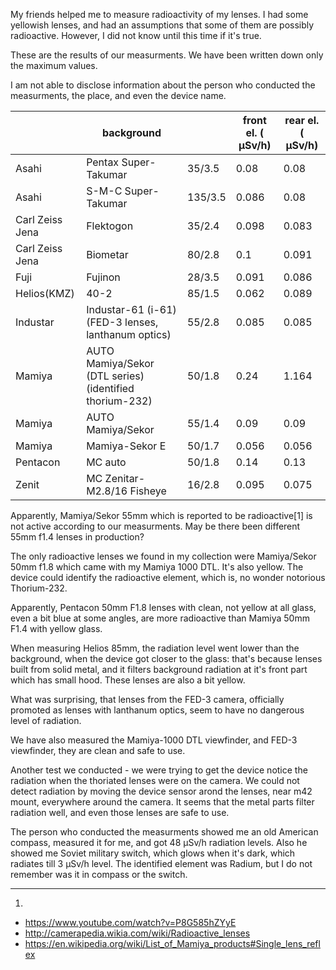 

My friends helped me to measure radioactivity of my lenses. I had some yellowish lenses, and had an assumptions that some of them are possibly radioactive. However, I did not know until this time if it's true.

These are the results of our measurments.  We have been written down only the maximum values.

I am not able to disclose information about the person who conducted the measurments, the place, and even the device name.


|                 | background                                              |         | front el. ( μSv/h) | rear el. ( μSv/h) |
|-----------------|---------------------------------------------------------|---------|---------------------|----------------|
| Asahi           | Pentax Super-Takumar                                    | 35/3.5  | 0.08                | 0.08           |
| Asahi           | S-M-C Super-Takumar                                     | 135/3.5 | 0.086               | 0.08           |
| Carl Zeiss Jena | Flektogon                                               | 35/2.4  | 0.098               | 0.083          |
| Carl Zeiss Jena | Biometar                                                | 80/2.8  | 0.1                 | 0.091          |
| Fuji            | Fujinon                                                 | 28/3.5  | 0.091               | 0.086          |
| Helios(KMZ)     | 40-2                                                    | 85/1.5  | 0.062               | 0.089          |
| Industar        | Industar-61 (i-61) (FED-3 lenses, lanthanum optics)     | 55/2.8  | 0.085               | 0.085          |
| Mamiya          | AUTO Mamiya/Sekor (DTL series) (identified thorium-232) | 50/1.8  | 0.24                | 1.164          |
| Mamiya          | AUTO Mamiya/Sekor                                       | 55/1.4  | 0.09                | 0.09           |
| Mamiya          | Mamiya-Sekor E                                          | 50/1.7  | 0.056               | 0.056          |
| Pentacon        | MC auto                                                 | 50/1.8  | 0.14                | 0.13           |
| Zenit           | MC Zenitar-M2.8/16 Fisheye                              | 16/2.8  | 0.095               | 0.075          |


Apparently, Mamiya/Sekor 55mm which is reported to be radioactive[1] is not active according to our measurments. May be there been different 55mm f1.4 lenses in production?

The only radioactive lenses we found in my collection were Mamiya/Sekor 50mm f1.8 which came with my Mamiya 1000 DTL. It's also yellow. The device could identify the radioactive element, which is, no wonder notorious Thorium-232.

Apparently, Pentacon 50mm F1.8 lenses with clean, not yellow at all glass, even a bit blue at some angles, are more radioactive than Mamiya 50mm F1.4 with yellow glass.

When measuring Helios 85mm, the radiation level went lower than the background, when the device got closer to the glass: that's because lenses built from solid metal, and it filters background radiation at it's front part which has small hood. These lenses are also a bit yellow.

What was surprising, that lenses from the FED-3 camera, officially promoted as lenses with lanthanum optics, seem to have no dangerous level of radiation.

We have also measured the Mamiya-1000 DTL viewfinder, and FED-3 viewfinder, they are clean and safe to use.

Another test we conducted - we were trying to get the device notice the radiation when the thoriated lenses were on the camera. We could not detect radiation by moving the device sensor arond the lenses, near m42 mount, everywhere around the camera. It seems that the metal parts filter radiation well, and even those lenses are safe to use.

The person who conducted the measurments showed me an old American compass, measured it for me, and got 48 μSv/h radiation levels. Also he showed me Soviet military switch, which glows when it's dark, which radiates till 3 μSv/h level. The identified element was Radium, but I do not remember was it in compass or the switch.

---

1. 
* https://www.youtube.com/watch?v=P8G585hZYyE
* http://camerapedia.wikia.com/wiki/Radioactive_lenses
* https://en.wikipedia.org/wiki/List_of_Mamiya_products#Single_lens_reflex
